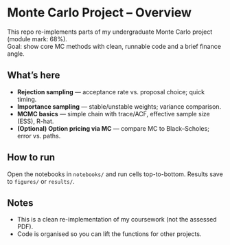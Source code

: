 # Monte Carlo Project – Overview

This repo re-implements parts of my undergraduate Monte Carlo project (module mark: 68%).  
Goal: show core MC methods with clean, runnable code and a brief finance angle.

## What’s here
- **Rejection sampling** — acceptance rate vs. proposal choice; quick timing.
- **Importance sampling** — stable/unstable weights; variance comparison.
- **MCMC basics** — simple chain with trace/ACF, effective sample size (ESS), R-hat.
- **(Optional) Option pricing via MC** — compare MC to Black–Scholes; error vs. paths.

## How to run
Open the notebooks in `notebooks/` and run cells top-to-bottom. Results save to `figures/` or `results/`.

## Notes
- This is a clean re-implementation of my coursework (not the assessed PDF).  
- Code is organised so you can lift the functions for other projects.
